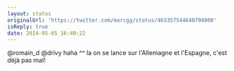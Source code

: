 ```yaml
---
layout: status
originalUrl: 'https://twitter.com/marcgg/status/463357544648704000'
isReply: true
date: 2014-05-05 16:40:22
---
```


@romain_d @drivy haha ^^ la on se lance sur l'Allemagne et l'Espagne, c'est déjà pas mal!
